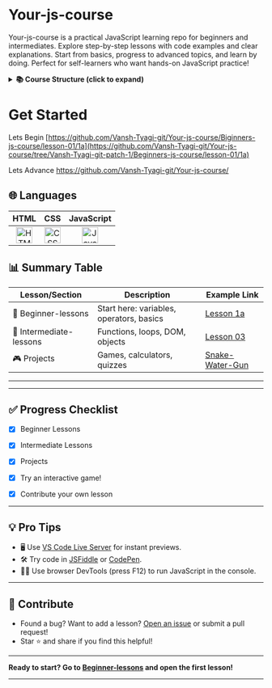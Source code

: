 # Your-js-course
Your-js-course is a practical JavaScript learning repo for beginners and intermediates. Explore step-by-step lessons with code examples and clear explanations. Start from basics, progress to advanced topics, and learn by doing. Perfect for self-learners who want hands-on JavaScript practice!
<details> <summary><strong>📚 Course Structure (click to expand)</strong></summary>
Beginner-lessons/: Start here! Each lesson introduces a new concept with code and explanations.

Intermediate-lessons/: Dive deeper into more advanced topics.  


Practice & Projects: Apply your knowledge with mini-projects like calculators, games, and quizzes.  



</details>

# Get Started
Lets Begin [https://github.com/Vansh-Tyagi-git/Your-js-course/Biginners-js-course/lesson-01/1a](https://github.com/Vansh-Tyagi-git/Your-js-course/tree/Vansh-Tyagi-git-patch-1/Beginners-js-course/lesson-01/1a)  

Lets Advance https://github.com/Vansh-Tyagi-git/Your-js-course/  

## 🌐 Languages

| HTML | CSS | JavaScript |
| :--: | :--: | :--: |
| <img src="https://cdn.jsdelivr.net/gh/devicons/devicon/icons/html5/html5-original.svg" width="32" title="HTML5"/> | <img src="https://cdn.jsdelivr.net/gh/devicons/devicon/icons/css3/css3-original.svg" width="32" title="CSS3"/> | <img src="https://cdn.jsdelivr.net/gh/devicons/devicon/icons/javascript/javascript-original.svg" width="32" title="JavaScript"/> |

[logo]: https://github.com/adam-p/markdown-here/raw/master/src/common/images/icon48.png "Logo Title Text 2"

## 📊 Summary Table

| Lesson/Section         | Description                              | Example Link                                                 |
|------------------------|------------------------------------------|--------------------------------------------------------------|
| 🏁 Beginner-lessons    | Start here: variables, operators, basics | [Lesson 1a](https://github.com/Vansh-Tyagi-git/Your-js-course/tree/main/Biginners-js-course/lesson-01/1a) |
| 🚀 Intermediate-lessons| Functions, loops, DOM, objects           | [Lesson 03](https://github.com/Vansh-Tyagi-git/Your-js-course/tree/main/Intermediate-lessons/lesson-03)   |
| 🎮 Projects            | Games, calculators, quizzes              | [Snake-Water-Gun](https://github.com/Vansh-Tyagi-git/Your-js-course/tree/main/snake-water-gun)            |

---

</details>

---

## ✅ Progress Checklist

- [x] Beginner Lessons
- [x] Intermediate Lessons
- [x] Projects
- [x] Try an interactive game!
- [x] Contribute your own lesson


---

## 💡 Pro Tips

- 🖥️ Use [VS Code Live Server](https://marketplace.visualstudio.com/items?itemName=ritwickdey.LiveServer) for instant previews.
- 🛠️ Try code in [JSFiddle](https://jsfiddle.net/) or [CodePen](https://codepen.io/).
- 🕵️‍♂️ Use browser DevTools (press F12) to run JavaScript in the console.


---

## 🤝 Contribute

- Found a bug? Want to add a lesson? [Open an issue](https://github.com/Vansh-Tyagi-git/Your-js-course/issues) or submit a pull request!
- Star ⭐ and share if you find this helpful!

---

**Ready to start? Go to [Beginner-lessons](https://github.com/Vansh-Tyagi-git/Your-js-course/tree/main/Biginners-js-course/lesson-01/1a) and open the first lesson!**

---



